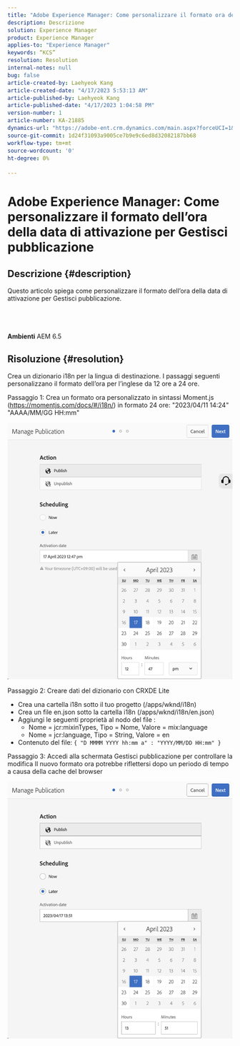 ```yaml
---
title: "Adobe Experience Manager: Come personalizzare il formato ora della data di attivazione per Gestisci pubblicazione"
description: Descrizione
solution: Experience Manager
product: Experience Manager
applies-to: "Experience Manager"
keywords: “KCS”
resolution: Resolution
internal-notes: null
bug: false
article-created-by: Laehyeok Kang
article-created-date: "4/17/2023 5:53:13 AM"
article-published-by: Laehyeok Kang
article-published-date: "4/17/2023 1:04:58 PM"
version-number: 1
article-number: KA-21885
dynamics-url: "https://adobe-ent.crm.dynamics.com/main.aspx?forceUCI=1&pagetype=entityrecord&etn=knowledgearticle&id=4d43f31c-e4dc-ed11-a7c7-6045bd006149"
source-git-commit: 1d24f31093a9005ce7b9e9c6ed8d32082187bb68
workflow-type: tm+mt
source-wordcount: '0'
ht-degree: 0%

---
```


# Adobe Experience Manager: Come personalizzare il formato dell’ora della data di attivazione per Gestisci pubblicazione

## Descrizione {#description}

Questo articolo spiega come personalizzare il formato dell’ora della data di attivazione per Gestisci pubblicazione.<br><br> <br><br><br>
<b>Ambienti</b>
AEM 6.5


## Risoluzione {#resolution}


Crea un dizionario i18n per la lingua di destinazione. I passaggi seguenti personalizzano il formato dell’ora per l’inglese da 12 ore a 24 ore.

Passaggio 1: Crea un formato ora personalizzato in sintassi Moment.js (https://momentjs.com/docs/#/i18n/) in formato 24 ore: &quot;2023/04/11 14:24&quot; &quot;AAAA/MM/GG HH:mm&quot;

![](assets/2268ea95-e6dc-ed11-a7c7-6045bd006ce9.png)

Passaggio 2: Creare dati del dizionario con CRXDE Lite

- Crea una cartella i18n sotto il tuo progetto (/apps/wknd/i18n)
- Crea un file en.json sotto la cartella i18n (/apps/wknd/i18n/en.json)
- Aggiungi le seguenti proprietà al nodo del file :
   - Nome = jcr:mixinTypes, Tipo = Nome, Valore = mix:language
   - Nome = jcr:language, Tipo = String, Valore = en
- Contenuto del file: `{ "D MMMM YYYY hh:mm a" : "YYYY/MM/DD HH:mm" }`


Passaggio 3: Accedi alla schermata Gestisci pubblicazione per controllare la modifica Il nuovo formato ora potrebbe riflettersi dopo un periodo di tempo a causa della cache del browser

![](assets/87f593ae-e6dc-ed11-a7c7-6045bd006ce9.png)
